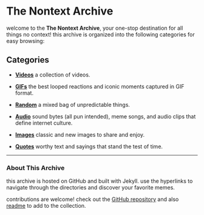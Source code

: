 # The Nontext Archive

welcome to the **The Nontext Archive**, your one-stop destination for all things no context! this archive is organized into the following categories for easy browsing:

## Categories

- **[Videos](./videos/)**
  a collection of videos.

- **[GIFs](./gifs/)**
  the best looped reactions and iconic moments captured in GIF format.

- **[Random](./random/)**
  a mixed bag of unpredictable things.

- **[Audio](./audio/)**
  sound bytes (all pun intended), meme songs, and audio clips that define internet culture.

- **[Images](./images/)**
  classic and new images to share and enjoy.

- **[Quotes](./quotes/)**
  worthy text and sayings that stand the test of time.

---

### About This Archive
this archive is hosted on GitHub and built with Jekyll. use the hyperlinks to navigate through the directories and discover your favorite memes.

contributions are welcome! check out the [GitHub repository](https://github.com/segadreamcast1/The-Nontext-Archive) and also [readme](README.md) to add to the collection.
